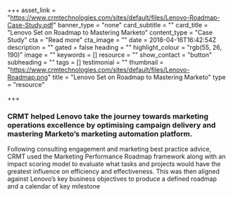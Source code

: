 +++
asset_link = "https://www.crmtechnologies.com/sites/default/files/Lenovo-Roadmap-Case-Study.pdf"
banner_type = "none"
card_subtitle = ""
card_title = "Lenovo Set on Roadmap to Mastering Marketo"
content_type = "Case Study"
cta = "Read more"
cta_image = ""
date = 2018-04-16T16:42:54Z
description = ""
gated = false
heading = ""
highlight_colour = "rgb(55, 26, 190)"
image = ""
keywords = []
resource = ""
show_contact = "button"
subheading = ""
tags = []
testimonial = ""
thumbnail = "https://www.crmtechnologies.com/sites/default/files/Lenovo-Roadmap.png"
title = "Lenovo Set on Roadmap to Mastering Marketo"
type = "resource"

+++
### CRMT helped Lenovo take the journey towards marketing operations excellence by optimising campaign delivery and mastering Marketo’s marketing automation platform.

Following consulting engagement and marketing best practice advice, CRMT used the Marketing Performance Roadmap framework along with an impact scoring model to evaluate what tasks and projects would have the greatest influence on efficiency and effectiveness. This was then aligned against Lenovo’s key business objectives to produce a defined roadmap and a calendar of key milestone